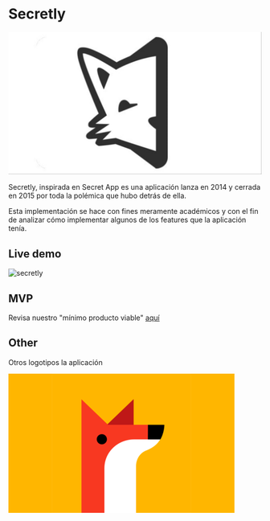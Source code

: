 # Secretly

![cover](README.assets/cover.jpeg)

Secretly, inspirada en Secret App es una aplicación lanza en 2014 y cerrada en 2015 por toda la polémica que hubo detrás de ella.

Esta implementación se hace con fines meramente académicos y con el fin de analizar cómo implementar algunos de los features que la aplicación tenía.

## Live demo

![secretly](README.assets/secretly.gif)

## MVP

Revisa nuestro "mínimo producto viable" [aquí](https://github.com/iOSLabUNAM/secretly/projects/1)

## Other

Otros logotipos la aplicación

![](README.assets/secret2.png)